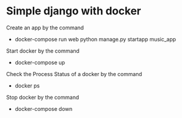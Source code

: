 # Simple django with docker

Create an app by the command
- docker-compose run web python manage.py startapp music_app

Start docker by the command
- docker-compose up

Check the Process Status of a docker by the command
- docker ps

Stop docker by the command
- docker-compose down
